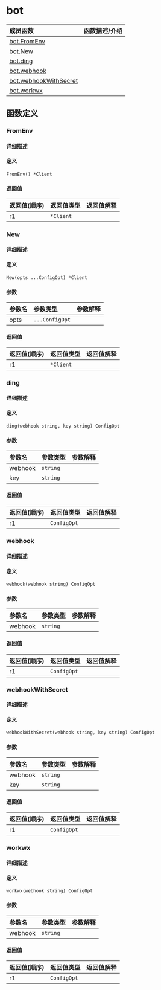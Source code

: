 # bot

|成员函数|函数描述/介绍|
|:------|:--------|
| [bot.FromEnv](#FromEnv) ||
| [bot.New](#New) ||
| [bot.ding](#ding) ||
| [bot.webhook](#webhook) ||
| [bot.webhookWithSecret](#webhookWithSecret) ||
| [bot.workwx](#workwx) ||


## 函数定义
### FromEnv

#### 详细描述


#### 定义

`FromEnv() *Client`

#### 返回值
|返回值(顺序)|返回值类型|返回值解释|
|:-----------|:---------- |:-----------|
| r1 | `*Client` |   |


### New

#### 详细描述


#### 定义

`New(opts ...ConfigOpt) *Client`

#### 参数
|参数名|参数类型|参数解释|
|:-----------|:---------- |:-----------|
| opts | `...ConfigOpt` |   |

#### 返回值
|返回值(顺序)|返回值类型|返回值解释|
|:-----------|:---------- |:-----------|
| r1 | `*Client` |   |


### ding

#### 详细描述


#### 定义

`ding(webhook string, key string) ConfigOpt`

#### 参数
|参数名|参数类型|参数解释|
|:-----------|:---------- |:-----------|
| webhook | `string` |   |
| key | `string` |   |

#### 返回值
|返回值(顺序)|返回值类型|返回值解释|
|:-----------|:---------- |:-----------|
| r1 | `ConfigOpt` |   |


### webhook

#### 详细描述


#### 定义

`webhook(webhook string) ConfigOpt`

#### 参数
|参数名|参数类型|参数解释|
|:-----------|:---------- |:-----------|
| webhook | `string` |   |

#### 返回值
|返回值(顺序)|返回值类型|返回值解释|
|:-----------|:---------- |:-----------|
| r1 | `ConfigOpt` |   |


### webhookWithSecret

#### 详细描述


#### 定义

`webhookWithSecret(webhook string, key string) ConfigOpt`

#### 参数
|参数名|参数类型|参数解释|
|:-----------|:---------- |:-----------|
| webhook | `string` |   |
| key | `string` |   |

#### 返回值
|返回值(顺序)|返回值类型|返回值解释|
|:-----------|:---------- |:-----------|
| r1 | `ConfigOpt` |   |


### workwx

#### 详细描述


#### 定义

`workwx(webhook string) ConfigOpt`

#### 参数
|参数名|参数类型|参数解释|
|:-----------|:---------- |:-----------|
| webhook | `string` |   |

#### 返回值
|返回值(顺序)|返回值类型|返回值解释|
|:-----------|:---------- |:-----------|
| r1 | `ConfigOpt` |   |



